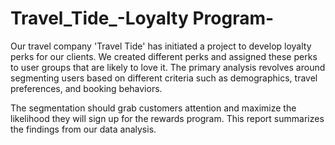 # Travel_Tide_-Loyalty Program-
Our travel company 'Travel Tide' has initiated a project to develop loyalty perks for our clients. We created different perks and assigned these perks to user groups that are likely to love it. The primary analysis revolves around segmenting users based on different criteria such as demographics, travel preferences, and booking behaviors.

The segmentation should grab customers attention and maximize the likelihood they will sign up for the rewards program.
This report summarizes the findings from our data analysis.
